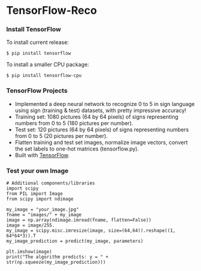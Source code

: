 # TensorFlow-Reco

### Install TensorFlow
To install current release:
```
$ pip install tensorflow
```
To install a smaller CPU package:
```
$ pip install tensorflow-cpu
```

### TensorFlow Projects
- Implemented a deep neural network to recognize 0 to 5 in sign language using sign (training & test) datasets, with pretty impressive accuracy!
- Training set: 1080 pictures (64 by 64 pixels) of signs representing numbers from 0 to 5 (180 pictures per number).
- Test set: 120 pictures (64 by 64 pixels) of signs representing numbers from 0 to 5 (20 pictures per number).
- Flatten training and test set images, normalize image vectors, convert the set labels to one-hot matrices (tensorflow.py).
- Built with [TensorFlow](https://github.com/tensorflow).

### Test your own Image
```
# Additional components/libraries
import scipy
from PIL import Image
from scipy import ndimage

my_image = "your_image.jpg"
fname = "images/" + my_image
image = np.array(ndimage.imread(fname, flatten=False))
image = image/255.
my_image = scipy.misc.imresize(image, size=(64,64)).reshape((1, 64*64*3)).T
my_image_prediction = predict(my_image, parameters)

plt.imshow(image)
print("The algorithm predicts: y = " + str(np.squeeze(my_image_prediction)))
```
